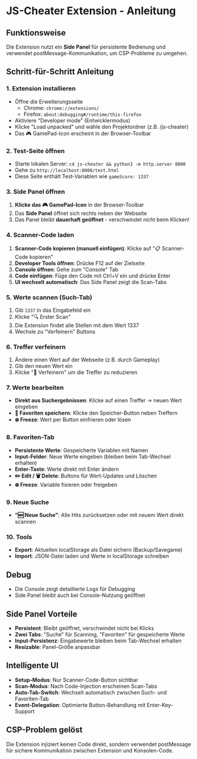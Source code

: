 # JS-Cheater Extension - Anleitung

## Funktionsweise

Die Extension nutzt ein **Side Panel** für persistente Bedienung und verwendet postMessage-Kommunikation, um CSP-Probleme zu umgehen.

## Schritt-für-Schritt Anleitung

### 1. Extension installieren

- Öffne die Erweiterungsseite
  - Chrome: `chrome://extensions/`
  - Firefox: `about:debugging#/runtime/this-firefox`
- Aktiviere "Developer mode" (Entwicklermodus)
- Klicke "Load unpacked" und wähle den Projektordner (z.B. <Pfad zum Projektordner>/js-cheater)
- Das 🎮 GamePad-Icon erscheint in der Browser-Toolbar

### 2. Test-Seite öffnen

- Starte lokalen Server: `cd js-cheater && python3 -m http.server 8000`
- Gehe zu `http://localhost:8000/test.html`
- Diese Seite enthält Test-Variablen wie `gameScore: 1337`

### 3. Side Panel öffnen

1. **Klicke das 🎮 GamePad-Icon** in der Browser-Toolbar
2. Das **Side Panel** öffnet sich rechts neben der Webseite
3. Das Panel bleibt **dauerhaft geöffnet** - verschwindet nicht beim Klicken!

### 4. Scanner-Code laden

1. **Scanner-Code kopieren (manuell einfügen)**: Klicke auf "📋 Scanner-Code kopieren"
2. **Developer Tools öffnen**: Drücke F12 auf der Zielseite
3. **Console öffnen**: Gehe zum "Console" Tab
4. **Code einfügen**: Füge den Code mit Ctrl+V ein und drücke Enter
5. **UI wechselt automatisch**: Das Side Panel zeigt die Scan-Tabs

### 5. Werte scannen (Such-Tab)

1. Gib `1337` in das Eingabefeld ein
2. Klicke "🔍 Erster Scan"
3. Die Extension findet alle Stellen mit dem Wert 1337
4. Wechsle zu "Verfeinern" Buttons

### 6. Treffer verfeinern

1. Ändere einen Wert auf der Webseite (z.B. durch Gameplay)
2. Gib den neuen Wert ein
3. Klicke "🔬 Verfeinern" um die Treffer zu reduzieren

### 7. Werte bearbeiten

- **Direkt aus Suchergebnissen**: Klicke auf einen Treffer → neuen Wert eingeben
- **💾 Favoriten speichern**: Klicke den Speicher-Button neben Treffern
- **❄️ Freeze**: Wert per Button einfrieren oder lösen

### 8. Favoriten-Tab

- **Persistente Werte**: Gespeicherte Variablen mit Namen
- **Input-Felder**: Neue Werte eingeben (bleiben beim Tab-Wechsel erhalten)
- **Enter-Taste**: Werte direkt mit Enter ändern
- **✏️ Edit / 🗑️ Delete**: Buttons für Wert-Updates und Löschen
- **❄️ Freeze**: Variable fixieren oder freigeben

### 9. Neue Suche

- **"🆕 Neue Suche"**: Alle Hits zurücksetzen oder mit neuem Wert direkt scannen

### 10. Tools

- **Export**: Aktuellen localStorage als Datei sichern (Backup/Savegame)
- **Import**: JSON-Datei laden und Werte in localStorage schreiben

## Debug

- Die Console zeigt detaillierte Logs für Debugging
- Side Panel bleibt auch bei Console-Nutzung geöffnet

## Side Panel Vorteile

- **Persistent**: Bleibt geöffnet, verschwindet nicht bei Klicks
- **Zwei Tabs**: "Suche" für Scanning, "Favoriten" für gespeicherte Werte
- **Input-Persistenz**: Eingabewerte bleiben beim Tab-Wechsel erhalten
- **Resizable**: Panel-Größe anpassbar

## Intelligente UI

- **Setup-Modus**: Nur Scanner-Code-Button sichtbar
- **Scan-Modus**: Nach Code-Injection erscheinen Scan-Tabs
- **Auto-Tab-Switch**: Wechselt automatisch zwischen Such- und Favoriten-Tab
- **Event-Delegation**: Optimierte Button-Behandlung mit Enter-Key-Support

## CSP-Problem gelöst

Die Extension injiziert keinen Code direkt, sondern verwendet postMessage für sichere Kommunikation zwischen Extension und Konsolen-Code.
